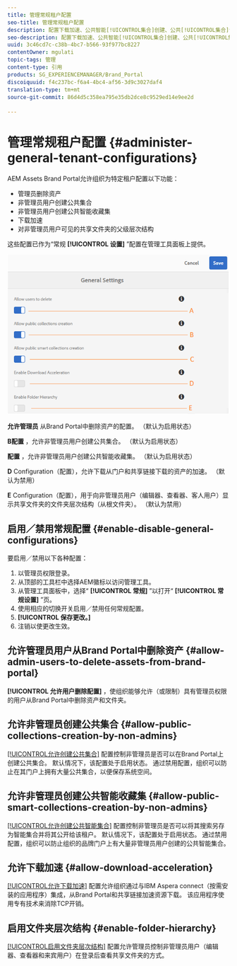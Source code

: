 ```yaml
---
title: 管理常规租户配置
seo-title: 管理常规租户配置
description: 配置下载加速、公共智能[!UICONTROL集合]创建、公共[!UICONTROL集合]创建，并使管理员用户能够删除租户上的资产。
seo-description: 配置下载加速、公共智能[!UICONTROL集合]创建、公共[!UICONTROL集合]创建，并使管理员用户能够删除租户上的资产。
uuid: 3c46cd7c-c38b-4bc7-b566-93f977bc8227
contentOwner: mgulati
topic-tags: 管理
content-type: 引用
products: SG_EXPERIENCEMANAGER/Brand_Portal
discoiquuid: f4c237bc-f6a4-4bc4-af56-3d9c3027daf4
translation-type: tm+mt
source-git-commit: 86d4d5c358ea795e35db2dce8c9529ed14e9ee2d

---
```



# 管理常规租户配置 {#administer-general-tenant-configurations}

AEM Assets Brand Portal允许组织为特定租户配置以下功能：

* 管理员删除资产
* 非管理员用户创建公共集合
* 非管理员用户创建公共智能收藏集
* 下载加速
* 对非管理员用户可见的共享文件夹的父级层次结构

这些配置已作为“常规 **[!UICONTROL 设置]** ”配置在管理工具面板上提供。

![](assets/general-configs.png)

**允许管理员** 从Brand Portal中删除资产的配置。 （默认为启用状态）

**B配置** ，允许非管理员用户创建公共集合。 （默认为启用状态）

**配置** ，允许非管理员用户创建公共智能收藏集。 （默认为启用状态）

**D** Configuration（配置），允许下载从门户和共享链接下载的资产的加速。 （默认为禁用）

**E** Configuration（配置），用于向非管理员用户（编辑器、查看器、客人用户）显示共享文件夹的文件夹层次结构（从根文件夹）。 （默认为禁用）

## 启用／禁用常规配置 {#enable-disable-general-configurations}

要启用／禁用以下各种配置：

1. 以管理员权限登录。
1. 从顶部的工具栏中选择AEM徽标以访问管理工具。
1. 从管理工具面板中，选择“ **[!UICONTROL 常规]** ”以打开“ **[!UICONTROL 常规设置]** ”页。
1. 使用相应的切换开关启用／禁用任何常规配置。
1. **[!UICONTROL 保存更改。]**
1. 注销以使更改生效。

## 允许管理员用户从Brand Portal中删除资产 {#allow-admin-users-to-delete-assets-from-brand-portal}

**[!UICONTROL 允许用户删除配置]** ，使组织能够允许（或限制）具有管理员权限的用户从Brand Portal中删除资产和文件夹。

## 允许非管理员创建公共集合 {#allow-public-collections-creation-by-non-admins}

[[!UICONTROL允许创建公共集合]](../using/brand-portal-share-collection.md#main-pars-text-1915052376) 配置控制非管理员是否可以在Brand Portal上创建公共集合。 默认情况下，该配置处于启用状态。 通过禁用配置，组织可以防止在其门户上拥有大量公共集合，以便保存系统空间。

## 允许非管理员创建公共智能收藏集 {#allow-public-smart-collections-creation-by-non-admins}

[[!UICONTROL允许创建公共智能集合]](../using/brand-portal-searching.md#main-pars-header-500620467) 配置控制非管理员是否可以将其搜索另存为智能集合并将其公开给该租户。 默认情况下，该配置处于启用状态。 通过禁用配置，组织可以防止组织的品牌门户上有大量非管理员用户创建的公共智能集合。

## 允许下载加速 {#allow-download-acceleration}

[[!UICONTROL允许下载加速]](../using/accelerated-download.md) 配置允许组织通过与IBM Aspera connect（按需安装的应用程序）集成，从Brand Portal和共享链接加速资源下载。 该应用程序使用专有技术来消除TCP开销。

## 启用文件夹层次结构 {#enable-folder-hierarchy}

[[!UICONTROL启用文件夹层次结构]](../using/brand-portal-sharing-folders.md#non-admin-user-access-to-shared-folders) 配置允许管理员控制非管理员用户（编辑器、查看器和来宾用户）在登录后查看共享文件夹的方式。
